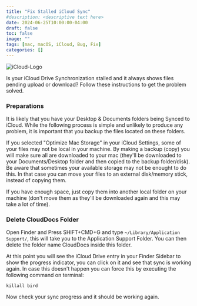 ```yaml
---
title: "Fix Stalled iCloud Sync"
#description: <descriptive text here>
date: 2024-06-25T10:00:00-04:00
draft: false 
toc: false
image: ""
tags: [mac, macOS, iCloud, Bug, Fix]
categories: []
---
```


![iCloud-Logo](/images/hero_icloud_logo.png#floatleft)

Is your iCloud Drive Synchronization stalled and it always shows files pending upload or download? Follow these instructions to get the problem solved.

<!--more-->

### Preparations

It is likely that you have your Desktop & Documents folders being Synced to iCloud. While the following process is simple and unlikely to produce any problem, it is important that you backup the files located on these folders.

If you selected "Optimize Mac Storage" in your iCloud Settings, some of your files may not be local in your machine. By making a backup (copy) you will make sure all are downloaded to your mac (they'll be downloaded to your Documents/Desktop folder and then copied to the backup folder/disk). Be aware that sometimes your available storage may not be enought to do this. In that case you can move your files to an external disk/memory stick, instead of copying them. 

If you have enough space, just copy them into another local folder on your machine (don't move them as they'll be downloaded again and this may take a lot of time).

### Delete CloudDocs Folder

Open Finder and Press SHIFT+CMD+G and type `~/Library/Application Support/`, this will take you to the Application Support Folder.
You can then delete the folder name CloudDocs inside this folder.

At this point you will see the iCloud Drive entry in your Finder Sidebar to show the progress indicator, you can click on it and see that sync is working again. In case this doesn't happen you can force this by executing the following command on terminal:

```shell
killall bird
```

Now check your sync progress and it should be working again.

